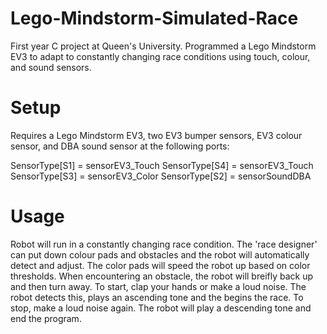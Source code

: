 # Lego-Mindstorm-Simulated-Race
First year C project at Queen's University. Programmed a Lego Mindstorm EV3 to adapt to constantly changing race conditions using touch, colour, and sound sensors.

# Setup
Requires a Lego Mindstorm EV3, two EV3 bumper sensors, EV3 colour sensor, and DBA sound sensor at the following ports:

SensorType[S1] = sensorEV3_Touch
SensorType[S4] = sensorEV3_Touch
SensorType[S3] = sensorEV3_Color
SensorType[S2] = sensorSoundDBA

# Usage
Robot will run in a constantly changing race condition. The 'race designer' can put down colour pads and obstacles and the robot will automatically detect and adjust. The color pads will speed the robot up based on color thresholds. When encountering an obstacle, the robot will breifly back up and then turn away. To start, clap your hands or make a loud noise. The robot detects this, plays an ascending tone and the begins the race. To stop, make a loud noise again. The robot will play a descending tone and end the program.

